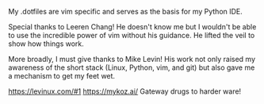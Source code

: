 My .dotfiles are vim specific and serves as the basis for my Python IDE.

Special thanks to Leeren Chang! He doesn't know me but I wouldn't be able
to use the incredible power of vim without his guidance. He lifted the 
veil to show how things work. 

More broadly, I must give thanks to Mike Levin! His work not only raised
my awareness of the short stack (Linux, Python, vim, and git) but also
gave me a mechanism to get my feet wet. 

https://levinux.com/#1
https://mykoz.ai/ 
Gateway drugs to harder ware!

